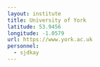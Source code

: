 ```yaml
---
layout: institute
title: University of York
latitude: 53.9456
longitude: -1.0579
url: https://www.york.ac.uk
personnel:
  - sjdkay
---
```


